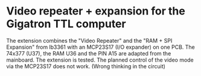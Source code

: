 Video repeater + expansion for the Gigatron TTL computer
========================================================
The extension combines the "Video Repeater" and the "RAM + SPI Expansion" from lb3361 with an MCP23S17 (I/O expander) on one PCB. The 74x377 (U37), the RAM U36 and the PIN A15 are adapted from the mainboard. The extension is tested. The planned control of the video mode via the MCP23S17 does not work. (Wrong thinking in the circuit) 
